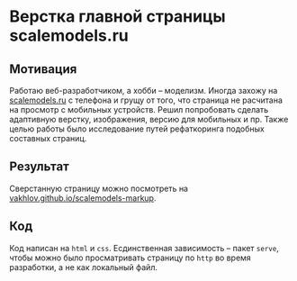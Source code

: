 # Верстка главной страницы scalemodels.ru

## Мотивация

Работаю веб-разработчиком, а хобби – моделизм. Иногда захожу на [scalemodels.ru](https://scalemodels.ru) с телефона и грущу от того, что страница не расчитана на просмотр с мобильных устройств. Решил попробовать сделать адаптивную верстку, изображения, версию для мобильных и пр. Также целью работы было исследование путей рефаткоринга подобных составных страниц.

## Результат

Сверстанную страницу можно посмотреть на [vakhlov.github.io/scalemodels-markup](https://vakhlov.github.io/scalemodels-markup/).

## Код

Код написан на `html` и `css`. Есдинственная зависимость – пакет `serve`, чтобы можно было просматривать страницу по `http` во время разработки, а не как локальный файл.